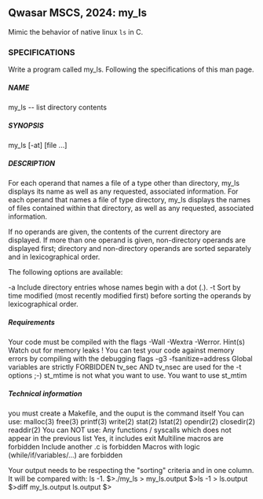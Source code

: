 ## Qwasar MSCS, 2024: my_ls
Mimic the behavior of native linux `ls` in C.
### SPECIFICATIONS
Write a program called my_ls. Following the specifications of this man page.

##### NAME
my_ls -- list directory contents

##### SYNOPSIS
my_ls [-at] [file ...]

##### DESCRIPTION
For each operand that names a file of a type other than directory, my_ls displays its name as well as any requested, associated information. For each operand that names a file of type directory, my_ls displays the names of files contained within that directory, as well as any requested, associated information.

If no operands are given, the contents of the current directory are displayed. If more than one operand is given, non-directory operands are displayed first; directory and non-directory operands are sorted separately and in lexicographical order.

The following options are available:

-a Include directory entries whose names begin with a dot (.).
-t Sort by time modified (most recently modified first) before sorting the operands by lexicographical order.
##### Requirements
Your code must be compiled with the flags -Wall -Wextra -Werror.
Hint(s)
Watch out for memory leaks !
You can test your code against memory errors by compiling with the debugging flags -g3 -fsanitize=address
Global variables are strictly FORBIDDEN
tv_sec AND tv_nsec are used for the -t options ;-)
st_mtime is not what you want to use. You want to use st_mtim
##### Technical information
you must create a Makefile, and the ouput is the command itself
You can use:
malloc(3)
free(3)
printf(3)
write(2)
stat(2)
lstat(2)
opendir(2)
closedir(2)
readdir(2)
You can NOT use:
Any functions / syscalls which does not appear in the previous list
Yes, it includes exit
Multiline macros are forbidden
Include another .c is forbidden
Macros with logic (while/if/variables/...) are forbidden

Your output needs to be respecting the "sorting" criteria and in one column. It will be compared with: ls -1.
$>./my_ls > my_ls.output
$>ls -1 > ls.output
$>diff my_ls.output ls.output
$>
